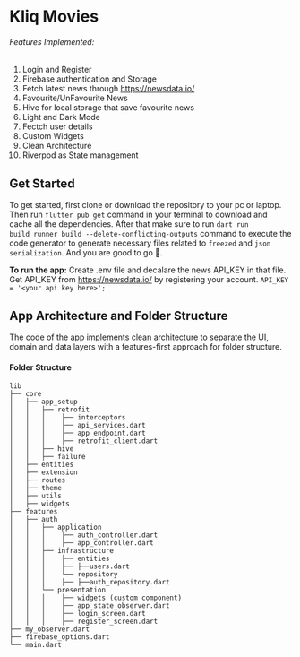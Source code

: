 # Kliq Movies
###### Features Implemented:
1. Login and Register
2. Firebase authentication and Storage
3. Fetch latest news through https://newsdata.io/
4. Favourite/UnFavourite News
5. Hive for local storage that save favourite news
6. Light and Dark Mode
7. Fectch user details
8. Custom Widgets
9. Clean Architecture
10. Riverpod as State management

## Get Started
To get started, first clone or download the repository to your pc or laptop. Then run `flutter pub get` command in your terminal to download and cache all the dependencies. After that make sure to run `dart run build_runner build --delete-conflicting-outputs` command to execute the code generator to generate necessary files related to `freezed` and `json serialization`. And you are good to go 🚀.

**To run the app:**
Create .env file and decalare the news API_KEY in that file.
Get API_KEY from https://newsdata.io/ by registering your account.
`API_KEY = '<your api key here>';`

## App Architecture and Folder Structure

The code of the app implements clean architecture to separate the UI, domain and data layers with a features-first approach for folder structure.

#### Folder Structure

```
lib
├── core
│   ├── app_setup
│   │   ├── retrofit
│   │   │    ├── interceptors
│   │   │    ├── api_services.dart
│   │   │    ├── app_endpoint.dart
│   │   │    ├── retrofit_client.dart
│   │   ├── hive
│   │   ├── failure
│   ├── entities
│   ├── extension
│   ├── routes
│   ├── theme
│   ├── utils
│   ├── widgets
├── features
│   ├── auth
│   │   ├── application
│   │   │    ├── auth_controller.dart
│   │   │    ├── app_controller.dart
│   │   ├── infrastructure
│   │   │    ├── entities
│   │   │    ├── ├──users.dart
│   │   │    └── repository
│   │   │    ├── ├──auth_repository.dart
│   │   └── presentation
│   │   │    ├── widgets (custom component)
│   │   │    ├── app_state_observer.dart
│   │   │    ├── login_screen.dart
│   │   │    ├── register_screen.dart
├── my_observer.dart
├── firebase_options.dart
└── main.dart
```
